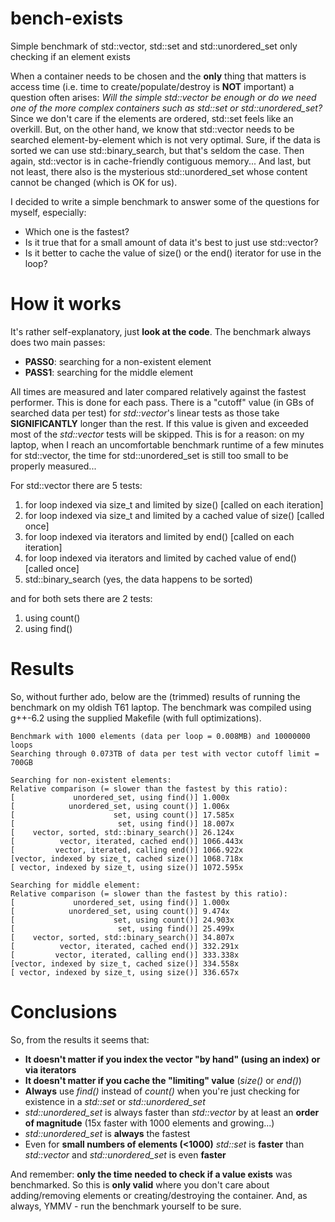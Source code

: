# bench-exists
Simple benchmark of std::vector, std::set and std::unordered_set only checking if an element exists

When a container needs to be chosen and the **only** thing that matters is access time (i.e. time to create/populate/destroy is **NOT** important) a question often arises: *Will the simple std::vector be enough or do we need one of the more complex containers such as std::set or std::unordered_set?* Since we don't care if the elements are ordered, std::set feels like an overkill. But, on the other hand, we know that std::vector needs to be searched element-by-element which is not very optimal. Sure, if the data is sorted we can use std::binary_search, but that's seldom the case. Then again, std::vector is in cache-friendly contiguous memory... And last, but not least, there also is the mysterious std::unordered_set whose content cannot be changed (which is OK for us).

I decided to write a simple benchmark to answer some of the questions for myself, especially:
* Which one is the fastest?
* Is it true that for a small amount of data it's best to just use std::vector?
* Is it better to cache the value of size() or the end() iterator for use in the loop?

# How it works
It's rather self-explanatory, just **look at the code**. The benchmark always does two main passes:
- **PASS0**: searching for a non-existent element
- **PASS1**: searching for the middle element

All times are measured and later compared relatively against the fastest performer. This is done for each pass. There is a "cutoff" value (in GBs of searched data per test) for *std::vector*'s linear tests as those take **SIGNIFICANTLY** longer than the rest. If this value is given and exceeded most of the *std::vector* tests will be skipped. This is for a reason: on my laptop, when I reach an uncomfortable benchmark runtime of a few minutes for std::vector, the time for std::unordered_set is still too small to be properly measured...

For std::vector there are 5 tests:
1. for loop indexed via size_t and limited by size() [called on each iteration]
2. for loop indexed via size_t and limited by a cached value of size() [called once]
3. for loop indexed via iterators and limited by end() [called on each iteration]
4. for loop indexed via iterators and limited by cached value of end() [called once]
5. std::binary_search (yes, the data happens to be sorted)

and for both sets there are 2 tests:
1. using count()
2. using find()


# Results
So, without further ado, below are the (trimmed) results of running the benchmark on my oldish T61 laptop. The benchmark was compiled using g++-6.2 using the supplied Makefile (with full optimizations).
```
Benchmark with 1000 elements (data per loop = 0.008MB) and 10000000 loops
Searching through 0.073TB of data per test with vector cutoff limit = 700GB

Searching for non-existent elements:
Relative comparison (= slower than the fastest by this ratio):
[             unordered_set, using find()] 1.000x
[            unordered_set, using count()] 1.006x
[                      set, using count()] 17.585x
[                       set, using find()] 18.007x
[    vector, sorted, std::binary_search()] 26.124x
[          vector, iterated, cached end()] 1066.443x
[         vector, iterated, calling end()] 1066.922x
[vector, indexed by size_t, cached size()] 1068.718x
[ vector, indexed by size_t, using size()] 1072.595x

Searching for middle element:
Relative comparison (= slower than the fastest by this ratio):
[             unordered_set, using find()] 1.000x
[            unordered_set, using count()] 9.474x
[                      set, using count()] 24.903x
[                       set, using find()] 25.499x
[    vector, sorted, std::binary_search()] 34.807x
[          vector, iterated, cached end()] 332.291x
[         vector, iterated, calling end()] 333.338x
[vector, indexed by size_t, cached size()] 334.558x
[ vector, indexed by size_t, using size()] 336.657x 
```

# Conclusions
So, from the results it seems that:
* **It doesn't matter if you index the vector "by hand" (using an index) or via iterators**
* **It doesn't matter if you cache the "limiting" value** (*size()* or *end()*)
* **Always** use *find()* instead of *count()* when you're just checking for existence in a *std::set* or *std::unordered_set*
* *std::unordered_set* is always faster than *std::vector* by at least an **order of magnitude** (15x faster with 1000 elements and growing...)
* *std::unordered_set* is **always** the fastest
* Even for **small numbers of elements (\<1000)** *std::set* is **faster** than *std::vector* and *std::unordered_set* is even **faster**

And remember: **only the time needed to check if a value exists** was benchmarked. So this is **only valid** where you don't care about adding/removing elements or creating/destroying the container. And, as always, YMMV - run the benchmark yourself to be sure.

